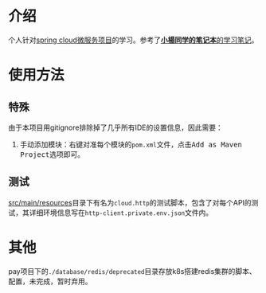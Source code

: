 # 介绍
个人针对[spring cloud微服务项目](https://www.bilibili.com/video/BV18E411x7eT)的学习。参考了[**小楊同学的笔记本**的学习笔记](https://blog.csdn.net/qq_36903261/category_10087946.html)。
# 使用方法
## 特殊
由于本项目用gitignore排除掉了几乎所有IDE的设置信息，因此需要：
1. 手动添加模块：右键对准每个模块的`pom.xml`文件，点击<kbd>Add as Maven Project</kbd>选项即可。
## 测试
[src/main/resources](src/main/resources)目录下有名为`cloud.http`的测试脚本，包含了对每个API的测试，其详细环境信息写在`http-client.private.env.json`文件内。
# 其他
pay项目下的`./database/redis/deprecated`目录存放k8s搭建redis集群的脚本、配置，未完成，暂时弃用。